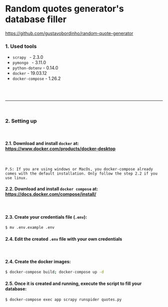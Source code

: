 # Random quotes generator's database filler
https://github.com/gustavobordinho/random-quote-generator

### 1. Used tools

- `scrapy ` - 2.3.0
- `pymongo ` - 3.11.0
- `python-dotenv` - 0.14.0
- `docker` - 19.03.12
- `docker-compose` - 1.26.2
<br>
<br>
<hr>
<br>

### 2. Setting up

<br>

#### 2.1. Download and install `docker` at: https://www.docker.com/products/docker-desktop

<br>

`P.S: If you are using windows or MacOs, you docker-compose already comes with the default installation. Only follow the step 2.2 if you use linux.`

#### 2.2. Download and install `docker compose` at: https://docs.docker.com/compose/install/

<br>

#### 2.3. Create your credentials file (`.env`):

```bash
$ mv .env.example .env
```

#### 2.4. Edit the created `.env` file with your own credentials

<br>

#### 2.4. Create the docker images:

```bash
$ docker-compose build; docker-compose up -d
```

#### 2.5. Once it is created and running, execute the script to fill your database:

```
$ docker-compose exec app scrapy runspider quotes.py
```
